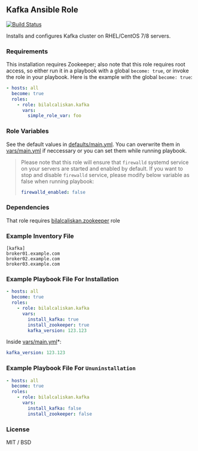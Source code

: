 ## Kafka Ansible Role

[![Build Status](https://travis-ci.org/bilalcaliskan/kafka-ansible-role.svg?branch=master)](https://travis-ci.org/bilalcaliskan/kafka-ansible-role)

Installs and configures Kafka cluster on RHEL/CentOS 7/8 servers.

### Requirements

This installation requires Zookeeper; also note that this role requires root access, so either run it in a playbook with a global `become: true`, or invoke the role in your playbook. Here is the example with the global `become: true`:

```yaml
- hosts: all
  become: true
  roles:
    - role: bilalcaliskan.kafka
      vars:
        simple_role_var: foo
```

### Role Variables

See the default values in [defaults/main.yml](defaults/main.yml). You can overwrite them in [vars/main.yml](vars/main.yml) if neccessary or you can set them while running playbook.

> Please note that this role will ensure that `firewalld` systemd service on your servers are started and enabled by default. If you want to stop and disable `firewalld` service, please modify below variable as false when running playbook:  
> ```yaml  
> firewalld_enabled: false

### Dependencies

That role requires [bilalcaliskan.zookeeper](https://galaxy.ansible.com/bilalcaliskan/zookeeper) role

### Example Inventory File

```
[kafka]
broker01.example.com
broker02.example.com
broker03.example.com
```

### Example Playbook File For Installation

```yaml
- hosts: all
  become: true
  roles:
    - role: bilalcaliskan.kafka
      vars:
        install_kafka: true
        install_zookeeper: true
        kafka_version: 123.123
```

Inside [vars/main.yml](vars/main.yml)*:
```yaml
kafka_version: 123.123
```

### Example Playbook File For `Ununinstallation`

```yaml
- hosts: all
  become: true
  roles:
    - role: bilalcaliskan.kafka
      vars:
        install_kafka: false
        install_zookeeper: false
```

### License

MIT / BSD
